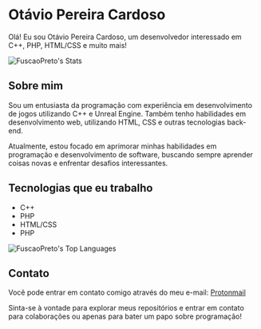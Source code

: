 # Otávio Pereira Cardoso

Olá! Eu sou Otávio Pereira Cardoso, um desenvolvedor interessado em C++, PHP, HTML/CSS e muito mais!


![FuscaoPreto's Stats](https://github-readme-stats.vercel.app/api?username=FuscaoPreto&theme=omni&show_icons=true&hide_border=true&count_private=false)

## Sobre mim

Sou um entusiasta da programação com experiência em desenvolvimento de jogos utilizando C++ e Unreal Engine. Também tenho habilidades em desenvolvimento web, utilizando HTML, CSS e outras tecnologias back-end.

Atualmente, estou focado em aprimorar minhas habilidades em programação e desenvolvimento de software, buscando sempre aprender coisas novas e enfrentar desafios interessantes.

## Tecnologias que eu trabalho

- C++
- PHP
- HTML/CSS
- PHP


![FuscaoPreto's Top Languages](https://github-readme-stats.vercel.app/api/top-langs/?username=FuscaoPreto&theme=omni&show_icons=true&hide_border=true&layout=compact)

## Contato

Você pode entrar em contato comigo através do meu e-mail: [Protonmail](mailto:otavio.pc@proton.me)

Sinta-se à vontade para explorar meus repositórios e entrar em contato para colaborações ou apenas para bater um papo sobre programação!






